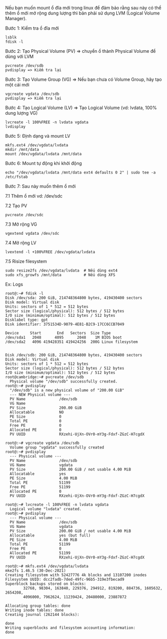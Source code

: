 Nếu bạn muốn mount ổ đĩa mới trong linux để đảm bảo rằng sau này có thể thêm ổ mới mở rộng dung lượng thì bản phải sử dụng LVM (Logical Volume Manager).

Bước 1: Kiểm tra ổ đĩa mới
```
lsblk
fdisk -l
```

Bước 2: Tạo Physical Volume (PV) => chuyển ổ thành Physical Volume để dùng với LVM
```
pvcreate /dev/sdb
pvdisplay => Kiểm tra lại
```

Bước 3: Tạo Volume Group (VG) => Nếu bạn chưa có Volume Group, hãy tạo một cái mới
```
vgcreate vgdata /dev/sdb
pvdisplay => Kiểm tra lại
```

Bước 4: Tạo Logical Volume (LV) => Tạo Logical Volume (vd: lvdata, 100% dung lượng VG)
```
lvcreate -l 100%FREE -n lvdata vgdata
lvdisplay
```

Bước 5: Định dạng và mount LV
```
mkfs.ext4 /dev/vgdata/lvdata
mkdir /mnt/data
mount /dev/vgdata/lvdata /mnt/data
```

Bước 6: Mount tự động khi khởi động
```
echo "/dev/vgdata/lvdata /mnt/data ext4 defaults 0 2" | sudo tee -a /etc/fstab
```

Bước 7: Sau này muốn thêm ổ mới

7.1 Thêm ổ mới vd: /dev/sdc

7.2 Tạo PV
```
pvcreate /dev/sdc
```

7.3 Mở rộng VG
```
vgextend vgdata /dev/sdc
```
7.4 Mở rộng LV
```
lvextend -l +100%FREE /dev/vgdata/lvdata
```

7.5 Risize filesystem
```
sudo resize2fs /dev/vgdata/lvdata  # Nếu dùng ext4
sudo xfs_growfs /mnt/data          # Nếu dùng XFS
```

Ex: Logs
```
root@:~# fdisk -l
Disk /dev/sda: 200 GiB, 214748364800 bytes, 419430400 sectors
Disk model: Virtual disk    
Units: sectors of 1 * 512 = 512 bytes
Sector size (logical/physical): 512 bytes / 512 bytes
I/O size (minimum/optimal): 512 bytes / 512 bytes
Disklabel type: gpt
Disk identifier: 3751534D-9079-4E81-B2C9-17CC6CCB7049

Device     Start       End   Sectors  Size Type
/dev/sda1   2048      4095      2048    1M BIOS boot
/dev/sda2   4096 419428351 419424256  200G Linux filesystem


Disk /dev/sdb: 200 GiB, 214748364800 bytes, 419430400 sectors
Disk model: Virtual disk    
Units: sectors of 1 * 512 = 512 bytes
Sector size (logical/physical): 512 bytes / 512 bytes
I/O size (minimum/optimal): 512 bytes / 512 bytes
root@cambridge:~# pvcreate /dev/sdb
  Physical volume "/dev/sdb" successfully created.
root@:~# pvdisplay
  "/dev/sdb" is a new physical volume of "200.00 GiB"
  --- NEW Physical volume ---
  PV Name               /dev/sdb
  VG Name               
  PV Size               200.00 GiB
  Allocatable           NO
  PE Size               0   
  Total PE              0
  Free PE               0
  Allocated PE          0
  PV UUID               RXzehi-UjXn-OVr0-mY3g-Fdxf-ZGzC-H7cgdX
   
root@:~# vgcreate vgdata /dev/sdb
  Volume group "vgdata" successfully created
root@:~# pvdisplay
  --- Physical volume ---
  PV Name               /dev/sdb
  VG Name               vgdata
  PV Size               200.00 GiB / not usable 4.00 MiB
  Allocatable           yes 
  PE Size               4.00 MiB
  Total PE              51199
  Free PE               51199
  Allocated PE          0
  PV UUID               RXzehi-UjXn-OVr0-mY3g-Fdxf-ZGzC-H7cgdX
   
root@:~# lvcreate -l 100%FREE -n lvdata vgdata
  Logical volume "lvdata" created.
root@:~# pvdisplay
  --- Physical volume ---
  PV Name               /dev/sdb
  VG Name               vgdata
  PV Size               200.00 GiB / not usable 4.00 MiB
  Allocatable           yes (but full)
  PE Size               4.00 MiB
  Total PE              51199
  Free PE               0
  Allocated PE          51199
  PV UUID               RXzehi-UjXn-OVr0-mY3g-Fdxf-ZGzC-H7cgdX
   
root@:~# mkfs.ext4 /dev/vgdata/lvdata
mke2fs 1.46.5 (30-Dec-2021)
Creating filesystem with 52427776 4k blocks and 13107200 inodes
Filesystem UUID: dcc2fadb-7ded-49fc-96b5-319e3fbecad9
Superblock backups stored on blocks: 
        32768, 98304, 163840, 229376, 294912, 819200, 884736, 1605632, 2654208, 
        4096000, 7962624, 11239424, 20480000, 23887872

Allocating group tables: done                            
Writing inode tables: done                            
Creating journal (262144 blocks): 

done
Writing superblocks and filesystem accounting information:          
done
```



